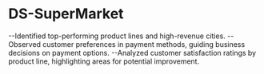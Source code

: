 # DS-SuperMarket
--Identified top-performing product lines and high-revenue cities. 
--Observed customer preferences in payment methods, guiding business decisions on payment options. 
--Analyzed customer satisfaction ratings by product line, highlighting areas for potential improvement.
